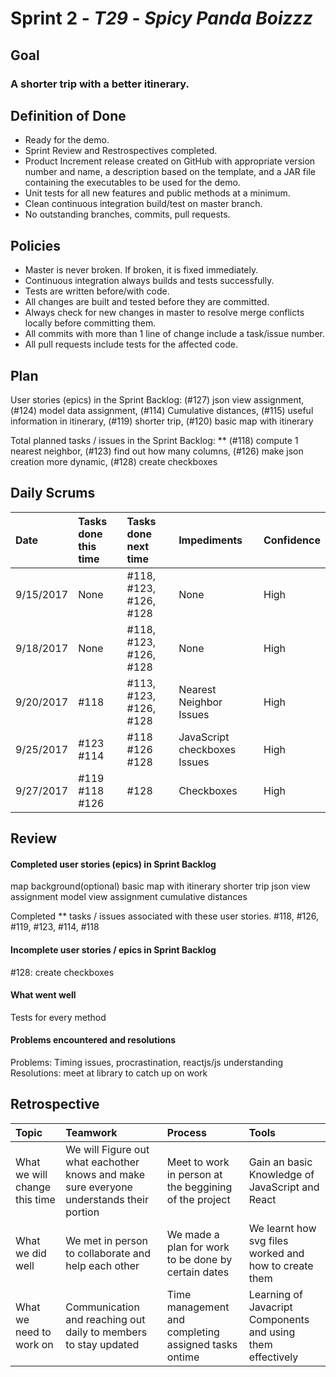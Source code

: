 # Sprint 2 - *T29* - *Spicy Panda Boizzz*

## Goal

### A shorter trip with a better itinerary.

## Definition of Done

* Ready for the demo.
* Sprint Review and Restrospectives completed.
* Product Increment release created on GitHub with appropriate version number and name, a description based on the template, and a JAR file containing the executables to be used for the demo. 
* Unit tests for all new features and public methods at a minimum.
* Clean continuous integration build/test on master branch.
* No outstanding branches, commits, pull requests.

## Policies

* Master is never broken.  If broken, it is fixed immediately.
* Continuous integration always builds and tests successfully.
* Tests are written before/with code.  
* All changes are built and tested before they are committed.
* Always check for new changes in master to resolve merge conflicts locally before committing them.
* All commits with more than 1 line of change include a task/issue number.
* All pull requests include tests for the affected code.

## Plan 

User stories (epics) in the Sprint Backlog: 
(#127) json view assignment, 
(#124) model data assignment, 
(#114) Cumulative distances, 
(#115) useful information in itinerary, 
(#119) shorter trip, 
(#120) basic map with itinerary

Total planned tasks / issues in the Sprint Backlog: ** 
(#118) compute 1 nearest neighbor, 
(#123) find out how many columns, 
(#126) make json creation more dynamic, 
(#128) create checkboxes

## Daily Scrums

Date | Tasks done this time | Tasks done next time | Impediments | Confidence
:--- | :--- | :--- | :--- | :---
 9/15/2017 | None | #118, #123, #126, #128 | None | High
 9/18/2017 | None | #118, #123, #126, #128 | None | High 
 9/20/2017 | #118 | #113, #123, #126, #128 | Nearest Neighbor Issues | High 
 9/25/2017 | #123 #114 | #118 #126 #128 | JavaScript checkboxes Issues | High
 9/27/2017 | #119 #118 #126 | #128 | Checkboxes | High

## Review

#### Completed user stories (epics) in Sprint Backlog 
map background(optional)
basic map with itinerary
shorter trip
json view assignment
model view assignment
cumulative distances

Completed ** tasks / issues associated with these user stories.
#118, #126, #119, #123, #114, #118

#### Incomplete user stories / epics in Sprint Backlog 
#128: create checkboxes

#### What went well
Tests for every method

#### Problems encountered and resolutions
Problems: Timing issues, procrastination, reactjs/js understanding
Resolutions: meet at library to catch up on work

## Retrospective

Topic | Teamwork | Process | Tools
:--- | :--- | :--- | :---
What we will change this time | We will Figure out what eachother knows and make sure everyone understands their portion | Meet to work in person at the beggining of the project | Gain an basic Knowledge of JavaScript and React
What we did well | We met in person to collaborate and help each other | We made a plan for work to be done by certain dates | We learnt how svg files worked and how to create them
What we need to work on | Communication and reaching out daily to members to stay updated | Time management and completing assigned tasks ontime | Learning of Javacript Components and using them effectively

